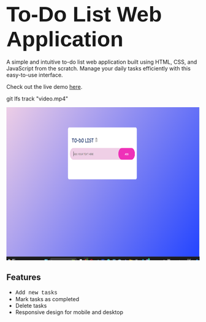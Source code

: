 # <span style="font-family: 'Arial'; font-size: 2em;">To-Do List Web Application</span>

A simple and intuitive to-do list web application built using HTML, CSS, and JavaScript from the scratch. Manage your daily tasks efficiently with this easy-to-use interface.

Check out the live demo [here](https://your-demo-link.com).

git lfs track "video.mp4"


<div align="center">
  <a href="https://github.com/Khushi2004Shrivastava/TO-DO-LIST/releases/download/v1.0.0/video.mp4" target="_blank">
    <img src="https://github.com/Khushi2004Shrivastava/TO-DO-LIST/blob/main/images/Screenshot%202024-07-31%20104325.png" alt="Watch the video" width="600" height="400" />
  </a>
</div>

## Features

- <span style="font-family: 'Courier New';">Add new tasks</span>
- Mark tasks as completed
- Delete tasks
- Responsive design for mobile and desktop
